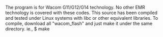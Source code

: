 The program is for Wacom G11/G12/G14 technology. No other EMR technology is covered with these codes.
This source has been compiled and tested under Linux systems with libc or other equivalent libraries.
To compile, download all "wacom_flash" and just make it under the same directory.
ie.,
$ make
